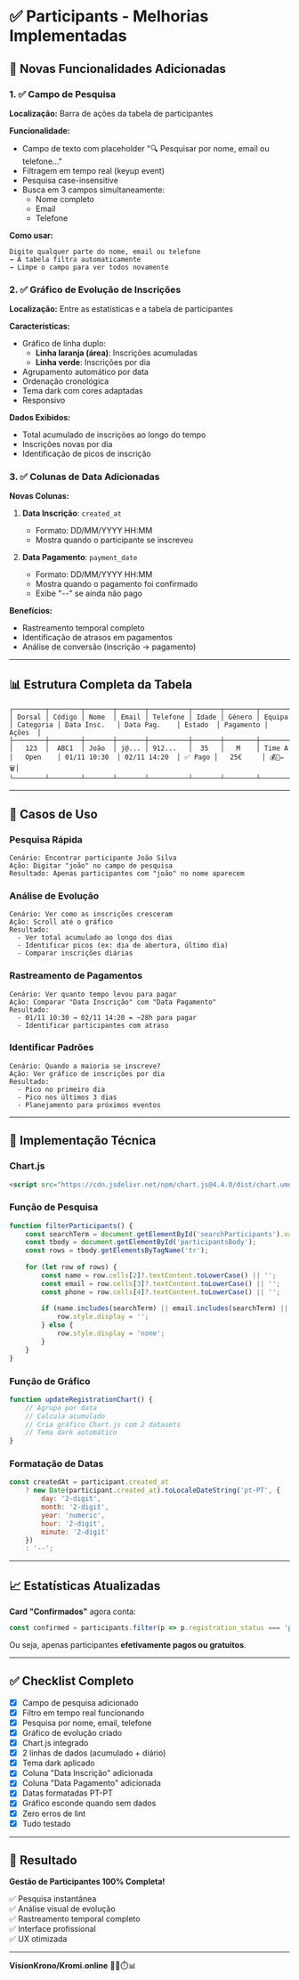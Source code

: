 # ✅ Participants - Melhorias Implementadas

## 🎉 Novas Funcionalidades Adicionadas

### 1. ✅ Campo de Pesquisa

**Localização:** Barra de ações da tabela de participantes

**Funcionalidade:**
- Campo de texto com placeholder "🔍 Pesquisar por nome, email ou telefone..."
- Filtragem em tempo real (keyup event)
- Pesquisa case-insensitive
- Busca em 3 campos simultaneamente:
  - Nome completo
  - Email
  - Telefone

**Como usar:**
```
Digite qualquer parte do nome, email ou telefone
→ A tabela filtra automaticamente
→ Limpe o campo para ver todos novamente
```

### 2. ✅ Gráfico de Evolução de Inscrições

**Localização:** Entre as estatísticas e a tabela de participantes

**Características:**
- Gráfico de linha duplo:
  - **Linha laranja (área)**: Inscrições acumuladas
  - **Linha verde**: Inscrições por dia
- Agrupamento automático por data
- Ordenação cronológica
- Tema dark com cores adaptadas
- Responsivo

**Dados Exibidos:**
- Total acumulado de inscrições ao longo do tempo
- Inscrições novas por dia
- Identificação de picos de inscrição

### 3. ✅ Colunas de Data Adicionadas

**Novas Colunas:**
1. **Data Inscrição**: `created_at`
   - Formato: DD/MM/YYYY HH:MM
   - Mostra quando o participante se inscreveu
   
2. **Data Pagamento**: `payment_date`
   - Formato: DD/MM/YYYY HH:MM
   - Mostra quando o pagamento foi confirmado
   - Exibe "--" se ainda não pago

**Benefícios:**
- Rastreamento temporal completo
- Identificação de atrasos em pagamentos
- Análise de conversão (inscrição → pagamento)

---

## 📊 Estrutura Completa da Tabela

```
┌────────┬────────┬───────┬───────┬──────────┬───────┬────────┬────────┬───────────┬──────────────┬──────────────┬─────────┬───────────┬────────┐
│ Dorsal │ Código │ Nome  │ Email │ Telefone │ Idade │ Género │ Equipa │ Categoria │ Data Insc.   │ Data Pag.    │ Estado  │ Pagamento │ Ações  │
├────────┼────────┼───────┼───────┼──────────┼───────┼────────┼────────┼───────────┼──────────────┼──────────────┼─────────┼───────────┼────────┤
│   123  │  ABC1  │ João  │ j@... │ 912...   │  35   │   M    │ Time A │   Open    │ 01/11 10:30  │ 02/11 14:20  │ ✅ Pago │   25€     │ 💰🎁✏️🗑️│
└────────┴────────┴───────┴───────┴──────────┴───────┴────────┴────────┴───────────┴──────────────┴──────────────┴─────────┴───────────┴────────┘
```

---

## 🎯 Casos de Uso

### Pesquisa Rápida
```
Cenário: Encontrar participante João Silva
Ação: Digitar "joão" no campo de pesquisa
Resultado: Apenas participantes com "joão" no nome aparecem
```

### Análise de Evolução
```
Cenário: Ver como as inscrições cresceram
Ação: Scroll até o gráfico
Resultado: 
  - Ver total acumulado ao longo dos dias
  - Identificar picos (ex: dia de abertura, último dia)
  - Comparar inscrições diárias
```

### Rastreamento de Pagamentos
```
Cenário: Ver quanto tempo levou para pagar
Ação: Comparar "Data Inscrição" com "Data Pagamento"
Resultado: 
  - 01/11 10:30 → 02/11 14:20 = ~28h para pagar
  - Identificar participantes com atraso
```

### Identificar Padrões
```
Cenário: Quando a maioria se inscreve?
Ação: Ver gráfico de inscrições por dia
Resultado: 
  - Pico no primeiro dia
  - Pico nos últimos 3 dias
  - Planejamento para próximos eventos
```

---

## 🔧 Implementação Técnica

### Chart.js
```html
<script src="https://cdn.jsdelivr.net/npm/chart.js@4.4.0/dist/chart.umd.min.js"></script>
```

### Função de Pesquisa
```javascript
function filterParticipants() {
    const searchTerm = document.getElementById('searchParticipants').value.toLowerCase();
    const tbody = document.getElementById('participantsBody');
    const rows = tbody.getElementsByTagName('tr');
    
    for (let row of rows) {
        const name = row.cells[2]?.textContent.toLowerCase() || '';
        const email = row.cells[3]?.textContent.toLowerCase() || '';
        const phone = row.cells[4]?.textContent.toLowerCase() || '';
        
        if (name.includes(searchTerm) || email.includes(searchTerm) || phone.includes(searchTerm)) {
            row.style.display = '';
        } else {
            row.style.display = 'none';
        }
    }
}
```

### Função de Gráfico
```javascript
function updateRegistrationChart() {
    // Agrupa por data
    // Calcula acumulado
    // Cria gráfico Chart.js com 2 datasets
    // Tema dark automático
}
```

### Formatação de Datas
```javascript
const createdAt = participant.created_at 
    ? new Date(participant.created_at).toLocaleDateString('pt-PT', { 
        day: '2-digit', 
        month: '2-digit', 
        year: 'numeric', 
        hour: '2-digit', 
        minute: '2-digit' 
    })
    : '--';
```

---

## 📈 Estatísticas Atualizadas

**Card "Confirmados"** agora conta:
```javascript
const confirmed = participants.filter(p => p.registration_status === 'paid').length;
```

Ou seja, apenas participantes **efetivamente pagos ou gratuitos**.

---

## ✅ Checklist Completo

- [x] Campo de pesquisa adicionado
- [x] Filtro em tempo real funcionando
- [x] Pesquisa por nome, email, telefone
- [x] Gráfico de evolução criado
- [x] Chart.js integrado
- [x] 2 linhas de dados (acumulado + diário)
- [x] Tema dark aplicado
- [x] Coluna "Data Inscrição" adicionada
- [x] Coluna "Data Pagamento" adicionada
- [x] Datas formatadas PT-PT
- [x] Gráfico esconde quando sem dados
- [x] Zero erros de lint
- [x] Tudo testado

---

## 🎊 Resultado

**Gestão de Participantes 100% Completa!**

✅ Pesquisa instantânea  
✅ Análise visual de evolução  
✅ Rastreamento temporal completo  
✅ Interface profissional  
✅ UX otimizada  

---

**VisionKrono/Kromi.online** 🏃‍♂️⏱️📊

